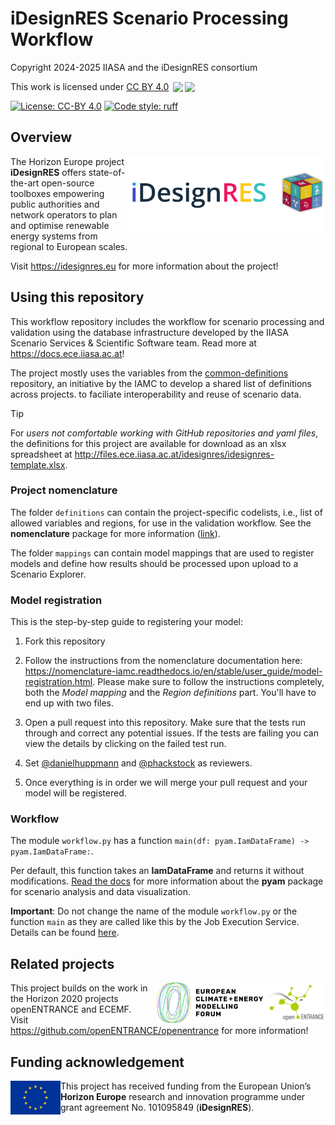 # iDesignRES Scenario Processing Workflow

Copyright 2024-2025 IIASA and the iDesignRES consortium

This work is licensed under <a href="http://creativecommons.org/licenses/by/4.0/" target="_blank" rel="license noopener noreferrer" style="display:inline-block;">CC BY 4.0</a> <a href="http://creativecommons.org/licenses/by/4.0/" target="_blank" rel="license noopener noreferrer" style="display:inline-block;"><img style="height:15px!important;margin-left:3px;vertical-align:text-bottom;" src="https://mirrors.creativecommons.org/presskit/icons/cc.svg"><img style="height:15px!important;margin-left:3px;vertical-align:text-bottom;" src="https://mirrors.creativecommons.org/presskit/icons/by.svg"></a>

[![License: CC-BY 4.0](https://img.shields.io/github/license/iiasa/idesignres-workflow)](https://github.com/iiasa/idesignres-workflow/blob/main/LICENSE)
[![Code style: ruff](https://img.shields.io/endpoint?url=https://raw.githubusercontent.com/charliermarsh/ruff/main/assets/badge/v2.json)](https://github.com/astral-sh/ruff)

## Overview

<img src="./_static/idesignres-logo.png" height="120" align="right" alt="iDesignRES logo" />

The Horizon Europe project **iDesignRES** offers state-of-the-art open-source toolboxes
empowering public authorities and network operators to plan and optimise renewable
energy systems from regional to European scales.

Visit https://idesignres.eu for more information about the project!

## Using this repository

This workflow repository includes the workflow for scenario processing and validation
using the database infrastructure developed by the IIASA Scenario Services &
Scientific Software team. Read more at https://docs.ece.iiasa.ac.at!

The project mostly uses the variables from the [common-definitions](https://github.com/IAMconsortium/common-definitions)
repository, an initiative by the IAMC to develop a shared list of definitions across projects.
to faciliate interoperability and reuse of scenario data.

> [!TIP]
> For *users not comfortable working with GitHub repositories and yaml files*,
> the definitions for this project are available for download as an xlsx spreadsheet
> at http://files.ece.iiasa.ac.at/idesignres/idesignres-template.xlsx.

### Project nomenclature

The folder `definitions` can contain the project-specific codelists, i.e., list of allowed
variables and regions, for use in the validation workflow. See the **nomenclature**
package for more information ([link](https://github.com/iamconsortium/nomenclature)).

The folder `mappings` can contain model mappings that are used to register models and
define how results should be processed upon upload to a Scenario Explorer.

### Model registration

This is the step-by-step guide to registering your model:

1. Fork this repository
2. Follow the instructions from the nomenclature documentation here: <https://nomenclature-iamc.readthedocs.io/en/stable/user_guide/model-registration.html>. 
Please make sure to follow the instructions completely, both the _Model mapping_ and the _Region definitions_ part. You'll have to end up with two files.
3. Open a pull request into this repository. Make sure that the tests run through and correct any potential issues. If the tests are failing you can view the details by clicking on the failed test run.

4. Set [@danielhuppmann](https://github.com/danielhuppmann) and [@phackstock](https://github.com/phackstock) as reviewers.
5. Once everything is in order we will merge your pull request and your model will be registered.

### Workflow

The module `workflow.py` has a function `main(df: pyam.IamDataFrame) -> pyam.IamDataFrame:`.

Per default, this function takes an **IamDataFrame** and returns it without
modifications. [Read the docs](https://pyam-iamc.readthedocs.io) for more information
about the **pyam** package for scenario analysis and data visualization.

**Important**: Do not change the name of the module `workflow.py` or the function `main`
as they are called like this by the Job Execution Service. Details can be found
[here](https://wiki.ece.iiasa.ac.at/wiki/index.php/Scenario_Explorer/Setup#Job_Execution_Service).

## Related projects

<img src="_static/openENTRANCE-logo.png" height="64" align="right" alt="openENTRANCE logo" />
<img src="_static/ECEMF-logo.png" height="64" align="right" alt="ECEMF logo" />

This project builds on the work in the Horizon 2020 projects openENTRANCE and ECEMF.  
Visit https://github.com/openENTRANCE/openentrance for more information!

## Funding acknowledgement

<img src="./_static/EU-logo-300x201.jpg" width="80" height="54" align="left" alt="EU logo" />
This project has received funding from the European Union’s <b>Horizon Europe</b> research
and innovation programme under grant agreement No. 101095849 (<b>iDesignRES</b>).
